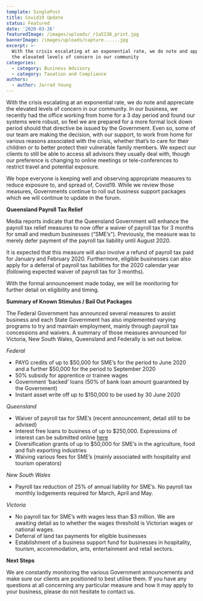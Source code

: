 ```yaml
---
template: SinglePost
title: Covid19 Update
status: Featured
date: '2020-03-26'
featuredImage: /images/uploads/_r1a5138_print.jpg
bannerImage: /images/uploads/capture......jpg
excerpt: >-
  With the crisis escalating at an exponential rate, we do note and appreciate
  the elevated levels of concern in our community
categories:
  - category: Business Advisory
  - category: Taxation and Compliance
authors:
  - author: Jarrad Young
---
```

With the crisis escalating at an exponential rate, we do note and appreciate the elevated levels of concern in our community.  In our business, we recently had the office working from home for a 3 day period and found our systems were robust, so feel we are prepared for a more formal lock down period should that directive be issued by the Government.  Even so, some of our team are making the decision, with our support, to work from home for various reasons associated with the crisis, whether that’s to care for their children or to better protect their vulnerable family members.  We expect our clients to still be able to access all advisors they usually deal with, though our preference is changing to online meetings or tele-conferences to restrict travel and potential exposure.

We hope everyone is keeping well and observing appropriate measures to reduce exposure to, and spread of, Covid19.  While we review those measures, Governments continue to roil out business support packages which we will continue to update in the forum.

**Queensland Payroll Tax Relief**

Media reports indicate that the Queensland Government will enhance the payroll tax relief measures to now offer a waiver of payroll tax for 3 months for small and medium businesses (“SME’s”).  Previously, the measure was to merely defer payment of the payroll tax liability until August 2020.

It is expected that this measure will also involve a refund of payroll tax paid for January and February 2020.  Furthermore, eligible businesses can also apply for a deferral of payroll tax liabilities for the 2020 calendar year (following expected waiver of payroll tax for 3 months).

With the formal announcement made today, we will be monitoring for further detail on eligibility and timing.

**Summary of Known Stimulus / Bail Out Packages**

The Federal Government has announced several measures to assist business and each State Government has also implemented varying programs to try and maintain employment, mainly through payroll tax concessions and waivers.  A summary of those measures announced for Victoria, New South Wales, Queensland and Federally is set out below.

_Federal_

* PAYG credits of up to $50,000 for SME’s for the period to June 2020 and a further $50,000 for the period to September 2020
* 50% subsidy for apprentice or trainee wages
* Government ‘backed’ loans (50% of bank loan amount guaranteed by the Government)
* Instant asset write off up to $150,000 to be used by 30 June 2020

_Queensland_

* Waiver of payroll tax for SME’s (recent announcement, detail still to be advised)
* Interest free loans to business of up to $250,000.  Expressions of interest can be submitted online [here
  ](http://www.qrida.qld.gov.au/current-programs/covid-19-business-support/queensland-covid19-jobs-support-scheme)
* Diversification grants of up to $50,000 for SME’s in the agriculture, food and fish exporting industries
* Waiving various fees for SME’s (mainly associated with hospitality and tourism operators)

_New South Wales_

* Payroll tax reduction of 25% of annual liability for SME’s.  No payroll tax monthly lodgements required for March, April and May.

_Victoria_

* No payroll tax for SME’s with wages less than $3 million.  We are awaiting detail as to whether the wages threshold is Victorian wages or national wages. 
* Deferral of land tax payments for eligible businesses
* Establishment of a business support fund for businesses in hospitality, tourism, accommodation, arts, entertainment and retail sectors.

**Next Steps**

We are constantly monitoring the various Government announcements and make sure our clients are positioned to best utilise them.  If you have any questions at all concerning any particular measure and how it may apply to your business, please do not hesitate to contact us.
